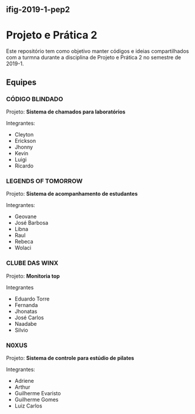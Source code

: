 ## ifig-2019-1-pep2

# Projeto e Prática 2

Este repositório tem como objetivo manter códigos e ideias compartilhados com a turmna durante a disciplina de Projeto e Prática 2 no semestre de 2019-1.

## Equipes

### CÓDIGO BLINDADO
Projeto: **Sistema de chamados para laboratórios**

Integrantes:
- Cleyton
- Erickson
- Jhonny
- Kevin
- Luigi
- Ricardo

### LEGENDS OF TOMORROW
Projeto: **Sistema de acompanhamento de estudantes**

Integrantes:
- Geovane
- José Barbosa
- Libna
- Raul
- Rebeca
- Wolaci

### CLUBE DAS WINX
Projeto: **Monitoria top**

Integrantes
- Eduardo Torre
- Fernanda
- Jhonatas
- José Carlos
- Naadabe
- Silvio

### N0XUS
Projeto: **Sistema de controle para estúdio de pilates**

Integrantes:
- Adriene
- Arthur
- Guilherme Evaristo
- Guilherme Gomes
- Luiz Carlos